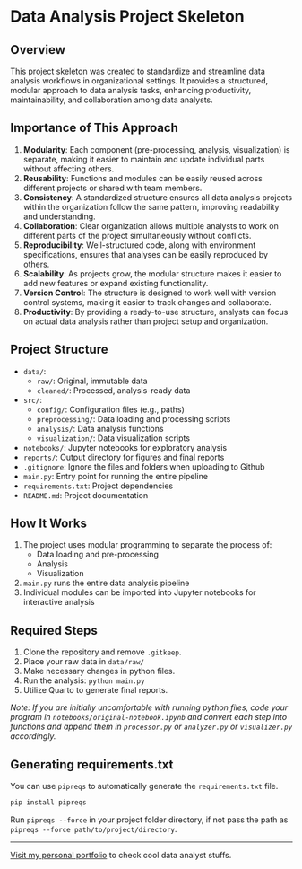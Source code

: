 # Data Analysis Project Skeleton

## Overview

This project skeleton was created to standardize and streamline data analysis workflows in organizational settings. It provides a structured, modular approach to data analysis tasks, enhancing productivity, maintainability, and collaboration among data analysts.

## Importance of This Approach

1.  **Modularity**: Each component (pre-processing, analysis, visualization) is separate, making it easier to maintain and update individual parts without affecting others.
2.  **Reusability**: Functions and modules can be easily reused across different projects or shared with team members.
3.  **Consistency**: A standardized structure ensures all data analysis projects within the organization follow the same pattern, improving readability and understanding.
4.  **Collaboration**: Clear organization allows multiple analysts to work on different parts of the project simultaneously without conflicts.
5.  **Reproducibility**: Well-structured code, along with environment specifications, ensures that analyses can be easily reproduced by others.
6.  **Scalability**: As projects grow, the modular structure makes it easier to add new features or expand existing functionality.
7.  **Version Control**: The structure is designed to work well with version control systems, making it easier to track changes and collaborate.
8.  **Productivity**: By providing a ready-to-use structure, analysts can focus on actual data analysis rather than project setup and organization.

## Project Structure

- `data/`:
  - `raw/`: Original, immutable data
  - `cleaned/`: Processed, analysis-ready data
- `src/`:
  - `config/`: Configuration files (e.g., paths)
  - `preprocessing/`: Data loading and processing scripts
  - `analysis/`: Data analysis functions
  - `visualization/`: Data visualization scripts
- `notebooks/`: Jupyter notebooks for exploratory analysis
- `reports/`: Output directory for figures and final reports
- `.gitignore`: Ignore the files and folders when uploading to Github
- `main.py`: Entry point for running the entire pipeline
- `requirements.txt`: Project dependencies
- `README.md`: Project documentation

## How It Works

1.  The project uses modular programming to separate the process of:
    - Data loading and pre-processing
    - Analysis
    - Visualization
2.  `main.py` runs the entire data analysis pipeline
3.  Individual modules can be imported into Jupyter notebooks for interactive analysis

## Required Steps

1.  Clone the repository and remove `.gitkeep`.
2.  Place your raw data in `data/raw/`
3.  Make necessary changes in python files.
4.  Run the analysis: `python main.py`
5.  Utilize Quarto to generate final reports.

_Note: If you are initially uncomfortable with running python files, code your program in `notebooks/original-notebook.ipynb` and convert each step into functions and append them in `processor.py` or `analyzer.py` or `visualizer.py` accordingly._

## Generating requirements.txt

You can use `pipreqs` to automatically generate the `requirements.txt` file.

```python
pip install pipreqs
```

Run `pipreqs --force` in your project folder directory, if not pass the path as `pipreqs --force path/to/project/directory`.

---

[Visit my personal portfolio](https://amanbhattarai.com.np) to check cool data analyst stuffs.
